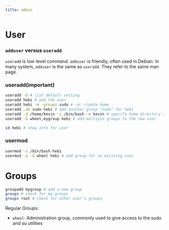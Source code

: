 ```yaml
---
title: admin
---
```


User
====

### `adduser` versus `useradd`

`useradd` is low-level command. `adduser` is friendly, often used in Debian.
In many system, `adduser` is the same as `useradd`.
They refer to the same man page.

### useradd(important)

```sh
useradd -D # list default setting
useradd hebi # add the user
useradd hebi -m -groups sudo # -m: create home
useradd -aG sudo hebi # add another group "sudo" for hebi
useradd -d /home/kevin -s /bin/bash -m kevin # specify home directory and default shell
useradd -G wheel,mygroup hebi # add multiple groups to the new user

id hebi # show info for user
```

### usermod

```sh
usermod -s /bin/bash hebi
usermod -a -G wheel hebi # add group for an existing user
```

Groups
======

```sh
groupadd mygroup # add a new group
groups # check for my groups
groups root # check for other user's groups
```

Regular Groups:

* `wheel`: Administration group, commonly used to give access to the sudo and su utilities
